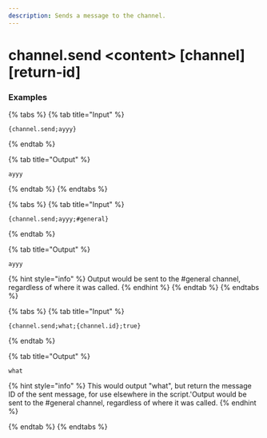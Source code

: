 ```yaml
---
description: Sends a message to the channel.
---
```


# channel.send &lt;content> [channel] [return-id]

### Examples

{% tabs %}
{% tab title="Input" %}

```text
{channel.send;ayyy}
```

{% endtab %}

{% tab title="Output" %}

```text
ayyy
```

{% endtab %}
{% endtabs %}

{% tabs %}
{% tab title="Input" %}

```text
{channel.send;ayyy;#general}
```

{% endtab %}

{% tab title="Output" %}

```text
ayyy
```

{% hint style="info" %}
Output would be sent to the #general channel, regardless of where it was called.
{% endhint %}
{% endtab %}
{% endtabs %}

{% tabs %}
{% tab title="Input" %}

```text
{channel.send;what;{channel.id};true}
```

{% endtab %}

{% tab title="Output" %}

```text
what
```

{% hint style="info" %}
This would output "what", but return the message ID of the sent message, for use elsewhere in the script.'Output would be sent to the #general channel, regardless of where it was called.
{% endhint %}

{% endtab %}
{% endtabs %}
